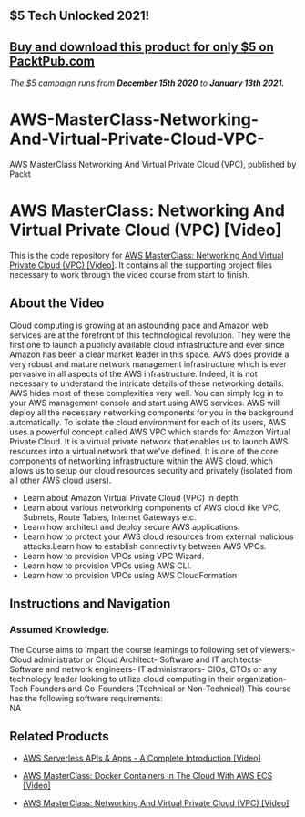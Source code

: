 ## $5 Tech Unlocked 2021!
[Buy and download this product for only $5 on PacktPub.com](https://www.packtpub.com/)
-----
*The $5 campaign         runs from __December 15th 2020__ to __January 13th 2021.__*

# AWS-MasterClass-Networking-And-Virtual-Private-Cloud-VPC-
AWS MasterClass Networking And Virtual Private Cloud (VPC), published by Packt
# AWS MasterClass: Networking And Virtual Private Cloud (VPC) [Video]
This is the code repository for [AWS MasterClass: Networking And Virtual Private Cloud (VPC) [Video]](https://www.packtpub.com/virtualization-and-cloud/aws-masterclass-networking-and-virtual-private-cloud-vpc-video). It contains all the supporting project files necessary to work through the video course from start to finish.
## About the Video 
Cloud computing is growing at an astounding pace and Amazon web services are at the forefront of this technological revolution. They were the first one to launch a publicly available cloud infrastructure and ever since Amazon has been a clear market leader in this space. AWS does provide a very robust and mature network management infrastructure which is ever pervasive in all aspects of the AWS infrastructure. Indeed, it is not necessary to understand the intricate details of these networking details. AWS hides most of these complexities very well. You can simply log in to your AWS management console and start using AWS services. AWS will deploy all the necessary networking components for you in the background automatically. To isolate the cloud environment for each of its users, AWS uses a powerful concept called AWS VPC which stands for Amazon Virtual Private Cloud. It is a virtual private network that enables us to launch AWS resources into a virtual network that we've defined. It is one of the core components of networking infrastructure within the AWS cloud, which allows us to setup our cloud resources security and privately (isolated from all other AWS cloud users).
<DIV class=book-info-will-learn-text>
<UL>
<LI>Learn about Amazon Virtual Private Cloud (VPC) in depth. 
<LI>Learn about various networking components of AWS cloud like VPC, Subnets, Route Tables, Internet Gateways etc.
<LI>Learn how architect and deploy secure AWS applications.
<LI>Learn how to protect your AWS cloud resources from external malicious attacks.Learn how to establish connectivity between AWS VPCs. 
<LI>Learn how to provision VPCs using VPC Wizard. 
<LI>Learn how to provision VPCs using AWS CLI. 
<LI>Learn how to provision VPCs using AWS CloudFormation</LI></UL></DIV>

## Instructions and Navigation
### Assumed Knowledge.
The Course aims to impart the course learnings to following set of viewers:- Cloud administrator or Cloud Architect- Software and IT architects- Software and network engineers- IT administrators- CIOs, CTOs or any technology leader looking to utilize cloud computing in their organization- Tech Founders and Co-Founders (Technical or Non-Technical)
This course has the following software requirements:<br/>
NA

## Related Products
* [AWS Serverless APIs & Apps - A Complete Introduction [Video]](https://www.packtpub.com/virtualization-and-cloud/aws-serverless-apis-apps-complete-introduction-video)

* [AWS MasterClass: Docker Containers In The Cloud With AWS ECS [Video]](https://www.packtpub.com/application-development/aws-masterclass-docker-containers-cloud-aws-ecs-video)

* [AWS MasterClass: Networking And Virtual Private Cloud (VPC) [Video]](https://www.packtpub.com/virtualization-and-cloud/aws-masterclass-networking-and-virtual-private-cloud-vpc-video)
